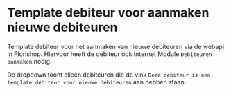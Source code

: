 # Template debiteur voor aanmaken nieuwe debiteuren

Template debiteur voor het aanmaken van nieuwe debiteuren via de webapi in Florishop. Hiervoor heeft de debiteur ook Internet Module `Debiteuren aanmaken` nodig.

De dropdown toont alleen debiteuren die de vink `Deze debiteur is een template debiteur voor nieuwe debiteuren` aan hebben staan.
